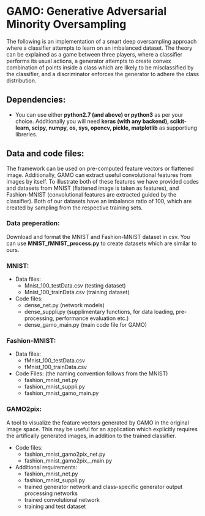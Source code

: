 # GAMO: Generative Adversarial Minority Oversampling
The following is an implementation of a smart deep oversampling approach where a classifier attempts to learn on an imbalanced dataset. The theory can be explained as a game between three players, where a classifier performs its usual actions, a generator attempts to create convex combination of points inside a class which are likely to be misclassified by the classifier, and a discriminator enforces the generator to adhere the class distribution. 

## Dependencies:
* You can use either **python2.7 (and above) or python3** as per your choice. 
Additionally you will need **keras (with any backend), scikit-learn, scipy, numpy, os, sys, opencv, pickle, matplotlib** as supportiung libreries. 
 
## Data and code files:
The framework can be used on pre-computed feature vectors or flattened image. Additionally, GAMO can extract useful convolutional features from images by itself. To illustrate both of these features we have provided codes and datasets from MNIST (flattened image is taken as features), and Fashion-MNIST (convolutional features are extracted guided by the classifier). Both of our datasets have an imbalance ratio of 100, which are created by sampling from the respective training sets. 
### Data preperation:
Download and format the MNIST and Fashion-MNIST dataset in csv. 
You can use **MNIST_fMNIST_process.py** to create datasets which are similar to ours. 
### MNIST:
* Data files:
  * Mnist_100_testData.csv (testing dataset)
  * Mnist_100_trainData.csv (training dataset)
* Code files:
  * dense_net.py (network models)
  * dense_suppli.py (supplimentary functions, for data loading, pre-processing, performance evaluation etc.)
  * dense_gamo_main.py (main code file for GAMO)
### Fashion-MNIST:
* Data files:
  * fMnist_100_testData.csv
  * fMnist_100_trainData.csv
* Code Files: (the naming convention follows from the MNIST)
  * fashion_mnist_net.py
  * fashion_mnist_suppli.py
  * fashion_mnist_gamo_main.py 
### GAMO2pix:
A tool to visualize the feature vectors generated by GAMO in the original image space. This may be useful for an application which explicitly requires the artifically generated images, in addition to the trained classifier. 
* Code files:
  * fashion_mnist_gamo2pix_net.py
  * fashion_mnist_gamo2pix__main.py
* Additional requirements:
  * fashion_mnist_net.py
  * fashion_mnist_suppli.py
  * trained generator network and class-specific generator output processing networks
  * trained convolutional network
  * training and test dataset
  
 
  
 
